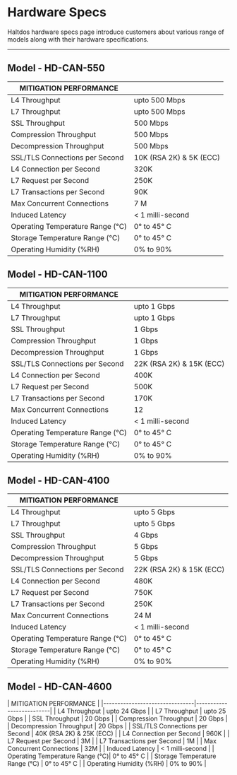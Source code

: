 # Hardware Specs
Haltdos hardware specs page introduce customers about various range of models along with their hardware specifications.

---

## Model - HD-CAN-550

| MITIGATION PERFORMANCE         |                         |
|--------------------------------|-------------------------|
| L4 Throughput                  | upto 500 Mbps           |
| L7 Throughput                  | upto 500 Mbps           |
| SSL Throughput                 | 500 Mbps                |
| Compression Throughput         | 500 Mbps                |
| Decompression Throughput       | 500 Mbps                |
| SSL/TLS Connections per Second | 10K (RSA 2K) & 5K (ECC) |
| L4 Connection per Second       | 320K                    |
| L7 Request per Second          | 250K                    |
| L7 Transactions per Second     | 90K                     |
| Max Concurrent Connections     | 7 M                     |
| Induced Latency                | < 1 milli-second        |
| Operating Temperature Range (°C)| 0° to 45° C            |
| Storage Temperature Range (°C)  | 0° to 45° C            |
| Operating Humidity (%RH)        | 0% to 90%              |


## Model - HD-CAN-1100 
| MITIGATION PERFORMANCE         |                          |
|--------------------------------|--------------------------|
| L4 Throughput                  | upto 1 Gbps              |
| L7 Throughput                  | upto 1 Gbps              |
| SSL Throughput                 | 1 Gbps                   |
| Compression Throughput         | 1 Gbps                   |
| Decompression Throughput       | 1 Gbps                   |
| SSL/TLS Connections per Second | 22K (RSA 2K) & 15K (ECC) |
| L4 Connection per Second       | 400K                     |
| L7 Request per Second          | 500K                     |
| L7 Transactions per Second     | 170K                     |
| Max Concurrent Connections     | 12                       |
| Induced Latency                | < 1 milli-second         |
| Operating Temperature Range (°C)| 0° to 45° C             |
| Storage Temperature Range (°C)  | 0° to 45° C             |
| Operating Humidity (%RH)       | 0% to 90%                |



## Model - HD-CAN-4100 
| MITIGATION PERFORMANCE         |                          |
|--------------------------------|--------------------------|
| L4 Throughput                  | upto 5 Gbps              |
| L7 Throughput                  | upto 5 Gbps              |
| SSL Throughput                 | 4 Gbps                   |
| Compression Throughput         | 5 Gbps                   |
| Decompression Throughput       | 5 Gbps                   |
| SSL/TLS Connections per Second | 22K (RSA 2K) & 15K (ECC) |
| L4 Connection per Second       | 480K                     |
| L7 Request per Second          | 750K                     |
| L7 Transactions per Second     | 250K                     |
| Max Concurrent Connections     | 24 M                     |
| Induced Latency                | < 1 milli-second         |
| Operating Temperature Range (°C)| 0° to 45° C             |
| Storage Temperature Range (°C)  | 0° to 45° C             |
| Operating Humidity (%RH)       | 0% to 90%                |



## Model - HD-CAN-4600
| MITIGATION PERFORMANCE                                    |
|--------------------------------|--------------------------|
| L4 Throughput                  | upto 24 Gbps              |
| L7 Throughput                  | upto 25 Gbps              |
| SSL Throughput                 | 20 Gbps                   |
| Compression Throughput         | 20 Gbps                   |
| Decompression Throughput       | 20 Gbps                   |
| SSL/TLS Connections per Second | 40K (RSA 2K) & 25K (ECC) |
| L4 Connection per Second       | 960K                     |
| L7 Request per Second          | 3M                     |
| L7 Transactions per Second     | 1M                     |
| Max Concurrent Connections     | 32M                       |
| Induced Latency                | < 1 milli-second         |
| Operating Temperature Range (°C)| 0° to 45° C             |
| Storage Temperature Range (°C)  | 0° to 45° C             |
| Operating Humidity (%RH)       | 0% to 90%               |

